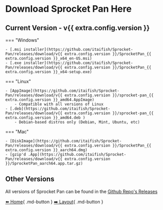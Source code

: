 # Download Sprocket Pan Here

## Current Version - v{{ extra.config.version }}

=== "Windows"

    - [.msi installer](https://github.com/itaifish/Sprocket-Pan/releases/download/v{{ extra.config.version }}/SprocketPan_{{ extra.config.version }}_x64_en-US.msi)
    - [.exe installer](https://github.com/itaifish/Sprocket-Pan/releases/download/v{{ extra.config.version }}/SprocketPan_{{ extra.config.version }}_x64-setup.exe)

=== "Linux"

    - [AppImage](https://github.com/itaifish/Sprocket-Pan/releases/download/v{{ extra.config.version }}/sprocket-pan_{{ extra.config.version }}_amd64.AppImage)
        - Compatible with all versions of Linux
    - [.deb](https://github.com/itaifish/Sprocket-Pan/releases/download/v{{ extra.config.version }}/sprocket-pan_{{ extra.config.version }}_amd64.deb )
        - Debian-based distros only (Debian, Mint, Ubuntu, etc)

=== "Mac"

    - [DiskImage](https://github.com/itaifish/Sprocket-Pan/releases/download/v{{ extra.config.version }}/SprocketPan_{{ extra.config.version }}_aarch64.dmg)
    - [gzip'd .App](https://github.com/itaifish/Sprocket-Pan/releases/download/v{{ extra.config.version }}/SprocketPan_aarch64.app.tar.gz)

## Other Versions

All versions of Sprocket Pan can be found in the [Github Repo's Releases](https://github.com/itaifish/Sprocket-Pan/releases)

[:arrow_left: Home](../../){ .md-button }
[:arrow_right: Layout](../layout){ .md-button }
